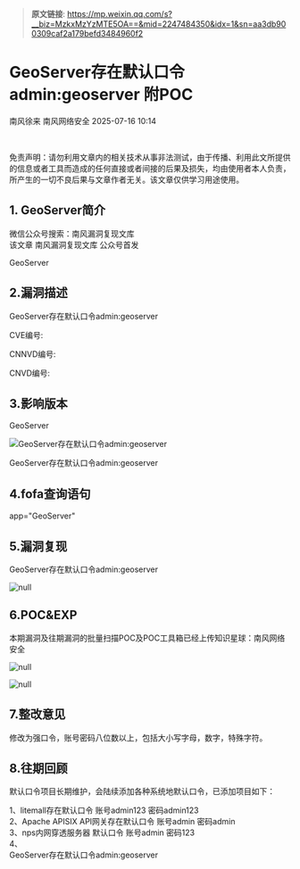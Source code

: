 > **原文链接**: https://mp.weixin.qq.com/s?__biz=MzkxMzYzMTE5OA==&mid=2247484350&idx=1&sn=aa3db900309caf2a179befd3484960f2

#  GeoServer存在默认口令admin:geoserver 附POC  
南风徐来  南风网络安全   2025-07-16 10:14  
  
   
  
  
免责声明：请勿利用文章内的相关技术从事非法测试，由于传播、利用此文所提供的信息或者工具而造成的任何直接或者间接的后果及损失，均由使用者本人负责，所产生的一切不良后果与文章作者无关。该文章仅供学习用途使用。  
## 1. GeoServer简介  
  
微信公众号搜索：南风漏洞复现文库  
该文章 南风漏洞复现文库 公众号首发  
  
GeoServer  
## 2.漏洞描述  
  
GeoServer存在默认口令admin:geoserver  
  
CVE编号:  
  
CNNVD编号:  
  
CNVD编号:  
## 3.影响版本  
  
GeoServer  
  
![GeoServer存在默认口令admin:geoserver](https://mmbiz.qpic.cn/sz_mmbiz_png/iaqvSyvCKQTvdXuHXr2OPI77kweQ5YseMHYKCiblGXJfT3SaWOcnQtFXBduB8YcseLcBYnia7icUgvupMico7Kkvoeg/640?wx_fmt=png&from=appmsg "null")  
  
GeoServer存在默认口令admin:geoserver  
## 4.fofa查询语句  
  
app="GeoServer"  
## 5.漏洞复现  
  
GeoServer存在默认口令admin:geoserver  
  
![](https://mmbiz.qpic.cn/sz_mmbiz_jpg/iaqvSyvCKQTvdXuHXr2OPI77kweQ5YseMM6LTPpsiaCiaXicV1vAf933dUa32edWvhic58ABBicqArIib7WwHuKFMH3UA/640?wx_fmt=jpeg&from=appmsg "null")  
  
## 6.POC&EXP  
  
本期漏洞及往期漏洞的批量扫描POC及POC工具箱已经上传知识星球：南风网络安全  
  
![](https://mmbiz.qpic.cn/sz_mmbiz_png/iaqvSyvCKQTvdXuHXr2OPI77kweQ5YseMUiasOu5aVaEUwictzj3uDVvnq7cAiahp5vvaL1jgUjNRvE7ib8KWmkDGCw/640?wx_fmt=png&from=appmsg "null")  
  
  
![](https://mmbiz.qpic.cn/sz_mmbiz_jpg/iaqvSyvCKQTvdXuHXr2OPI77kweQ5YseMXXmGZRHc5BadGmLwM4S3d3lwNJSIy1PxG4F3V7vicGp9VW5Wu2rPExw/640?wx_fmt=jpeg&from=appmsg "null")  
  
## 7.整改意见  
  
修改为强口令，账号密码八位数以上，包括大小写字母，数字，特殊字符。  
## 8.往期回顾  
  
默认口令项目长期维护，会陆续添加各种系统地默认口令，已添加项目如下：  
  
1、litemall存在默认口令 账号admin123 密码admin123  
2、Apache APISIX API网关存在默认口令 账号admin 密码admin  
3、nps内网穿透服务器 默认口令 账号admin 密码123  
4、  
GeoServer存在默认口令admin:geoserver   
  
   
  
  
